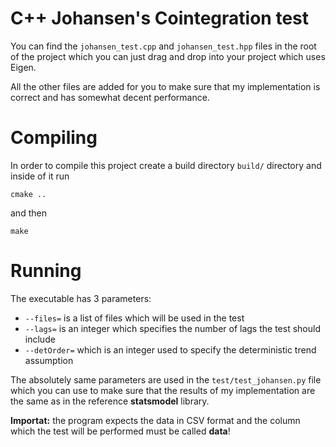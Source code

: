 # C++ Johansen's Cointegration test
You can find the ```johansen_test.cpp``` and ```johansen_test.hpp``` files in the root of the project which you can just drag and drop into your project which uses Eigen. 

All the other files are added for you to make sure that my implementation is correct and has somewhat decent performance.

# Compiling
In order to compile this project create a build directory ```build/``` directory and inside of it run
```
cmake ..
```
and then 
```
make
```

# Running 
The executable has 3 parameters: 
- ```--files=``` is a list of files which will be used in the test 
- ```--lags=``` is an integer which specifies the number of lags the test should include
- ```--detOrder=``` which is an integer used to specify the deterministic trend assumption



The absolutely same parameters are used in the ```test/test_johansen.py``` file which you can use to make sure that the results of my implementation are the same as in the reference **statsmodel** library.

**Importat:** the program expects the data in CSV format and the column which the test will be performed must be called **data**!
